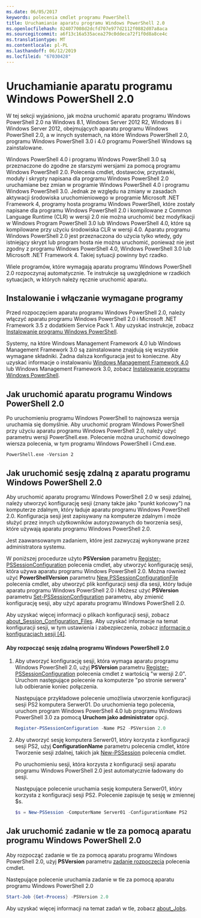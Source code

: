 ```yaml
---
ms.date: 06/05/2017
keywords: polecenia cmdlet programu PowerShell
title: Uruchamianie aparatu programu Windows PowerShell 2.0
ms.openlocfilehash: 824077008d2dcfd707e977d2112f0882d07a8aca
ms.sourcegitcommit: a6f13c16a535acea279c0ddeca72f1f0d8a8ce4c
ms.translationtype: MT
ms.contentlocale: pl-PL
ms.lasthandoff: 06/12/2019
ms.locfileid: "67030428"
---
```

# <a name="starting-the-windows-powershell-20-engine"></a>Uruchamianie aparatu programu Windows PowerShell 2.0

W tej sekcji wyjaśniono, jak można uruchomić aparatu programu Windows PowerShell 2.0 na Windows 8.1, Windows Server 2012 R2, Windows 8 i Windows Server 2012, obejmujących aparatu programu Windows PowerShell 2.0, a w innych systemach, na które Windows PowerShell 2.0, programu Windows PowerShell 3.0 i 4.0 programu PowerShell Windows są zainstalowane.

Windows PowerShell 4.0 i programu Windows PowerShell 3.0 są przeznaczone do zgodne ze starszymi wersjami za pomocą programu Windows PowerShell 2.0. Polecenia cmdlet, dostawców, przystawki, moduły i skrypty napisana dla programu Windows PowerShell 2.0 uruchamiane bez zmian w programie Windows PowerShell 4.0 i programu Windows PowerShell 3.0. Jednak ze względu na zmiany w zasadach aktywacji środowiska uruchomieniowego w programie Microsoft .NET Framework 4, programy hosta programu Windows PowerShell, które zostały napisane dla programu Windows PowerShell 2.0 i kompilowane z Common Language Runtime (CLR) w wersji 2.0 nie można uruchomić bez modyfikacji w Windows Program PowerShell 3.0 lub Windows PowerShell 4.0, które są kompilowane przy użyciu środowiska CLR w wersji 4.0. Aparatu programu Windows PowerShell 2.0 jest przeznaczona do użycia tylko wtedy, gdy istniejący skrypt lub program hosta nie można uruchomić, ponieważ nie jest zgodny z programu Windows PowerShell 4.0, Windows PowerShell 3.0 lub Microsoft .NET Framework 4. Takiej sytuacji powinny być rzadko.

Wiele programów, które wymagają aparatu programu Windows PowerShell 2.0 rozpoczynaj automatycznie. Te instrukcje są uwzględnione w rzadkich sytuacjach, w których należy ręcznie uruchomić aparatu.

## <a name="installing-and-enabling-required-programs"></a>Instalowanie i włączanie wymagane programy

Przed rozpoczęciem aparatu programu Windows PowerShell 2.0, należy włączyć aparatu programu Windows PowerShell 2.0 i Microsoft .NET Framework 3.5 z dodatkiem Service Pack 1. Aby uzyskać instrukcje, zobacz [Instalowanie programu Windows PowerShell](../install/Installing-Windows-PowerShell.md).

Systemy, na które Windows Management Framework 4.0 lub Windows Management Framework 3.0 są zainstalowane znajdują się wszystkie wymagane składniki. Żadna dalsza konfiguracja jest to konieczne. Aby uzyskać informacje o instalowaniu [Windows Management Framework 4.0](https://go.microsoft.com/fwlink/?LinkID=293881) lub Windows Management Framework 3.0, zobacz [Instalowanie programu Windows PowerShell](../install/Installing-Windows-PowerShell.md).

## <a name="how-to-start-the-windows-powershell-20-engine"></a>Jak uruchomić aparatu programu Windows PowerShell 2.0

Po uruchomieniu programu Windows PowerShell to najnowsza wersja uruchamia się domyślnie. Aby uruchomić program Windows PowerShell przy użyciu aparatu programu Windows PowerShell 2.0, należy użyć parametru wersji PowerShell.exe. Polecenie można uruchomić dowolnego wiersza polecenia, w tym programu Windows PowerShell i Cmd.exe.

```
PowerShell.exe -Version 2
```

## <a name="how-to-start-a-remote-session-with-the-windows-powershell-20-engine"></a>Jak uruchomić sesję zdalną z aparatu programu Windows PowerShell 2.0

Aby uruchomić aparatu programu Windows PowerShell 2.0 w sesji zdalnej, należy utworzyć konfigurację sesji (znany także jako "punkt końcowy") na komputerze zdalnym, który ładuje aparatu programu Windows PowerShell 2.0. Konfiguracja sesji jest zapisywany na komputerze zdalnym i może służyć przez innych użytkowników autoryzowanych do tworzenia sesji, które używają aparatu programu Windows PowerShell 2.0.

Jest zaawansowanym zadaniem, które jest zazwyczaj wykonywane przez administratora systemu.

W poniższej procedurze użyto **PSVersion** parametru [Register-PSSessionConfiguration](https://technet.microsoft.com/library/e9152ae2-bd6d-4056-9bc7-dc1893aa29ea) polecenia cmdlet, aby utworzyć konfigurację sesji, która używa aparatu programu Windows PowerShell 2.0. Można również użyć **PowerShellVersion** parametru [New PSSessionConfigurationFile](https://technet.microsoft.com/library/5f3e3633-6e90-479c-aea9-ba45a1954866) polecenia cmdlet, aby utworzyć plik konfiguracji sesji dla sesji, który ładuje aparatu programu Windows PowerShell 2.0 i Możesz użyć **PSVersion** parametru [Set-PSSessionConfiguration](https://technet.microsoft.com/library/b21fbad3-1759-4260-b206-dcb8431cd6ea) parametru, aby zmienić konfigurację sesji, aby użyć aparatu programu Windows PowerShell 2.0.

Aby uzyskać więcej informacji o plikach konfiguracji sesji, zobacz [about_Session_Configuration_Files](https://technet.microsoft.com/library/c7217447-1ebf-477b-a8ef-4dbe9a1473b8). Aby uzyskać informacje na temat konfiguracji sesji, w tym ustawienia i zabezpieczenia, zobacz [informacje o konfiguracjach sesji [4]](https://technet.microsoft.com/library/a2fbe12a-350c-4d04-be50-24102824e3ab).

#### <a name="to-start-a-remote-windows-powershell-20-session"></a>Aby rozpocząć sesję zdalną programu Windows PowerShell 2.0

1. Aby utworzyć konfigurację sesji, która wymaga aparatu programu Windows PowerShell 2.0, użyj **PSVersion** parametru [Register-PSSessionConfiguration](https://technet.microsoft.com/library/e9152ae2-bd6d-4056-9bc7-dc1893aa29ea) polecenia cmdlet z wartością "w wersji 2.0". Uruchom następujące polecenie na komputerze "po stronie serwera" lub odbieranie koniec połączenia.

   Następujące przykładowe polecenie umożliwia utworzenie konfiguracji sesji PS2 komputera Serwer01. Do uruchomienia tego polecenia, uruchom program Windows PowerShell 4.0 lub programu Windows PowerShell 3.0 za pomocą **Uruchom jako administrator** opcji.

   ```powershell
   Register-PSSessionConfiguration -Name PS2 -PSVersion 2.0
   ```

2. Aby utworzyć sesję komputera Serwer01, który korzysta z konfiguracji sesji PS2, użyj **ConfigurationName** parametru polecenia cmdlet, które Tworzenie sesji zdalnej, takich jak [New-PSSession](https://technet.microsoft.com/library/76f6628c-054c-4eda-ba7a-a6f28daaa26f) polecenia cmdlet.

   Po uruchomieniu sesji, która korzysta z konfiguracji sesji aparatu programu Windows PowerShell 2.0 jest automatycznie ładowany do sesji.

   Następujące polecenie uruchamia sesję komputera Serwer01, który korzysta z konfiguracji sesji PS2. Polecenie zapisuje tę sesję w zmiennej $s.

   ```powershell
   $s = New-PSSession -ComputerName Server01 -ConfigurationName PS2
   ```

## <a name="how-to-start-a-background-job-with-the-windows-powershell-20-engine"></a>Jak uruchomić zadanie w tle za pomocą aparatu programu Windows PowerShell 2.0

Aby rozpocząć zadanie w tle za pomocą aparatu programu Windows PowerShell 2.0, użyj **PSVersion** parametru [zadanie rozpoczęcia](https://technet.microsoft.com/library/2bc04935-0deb-4ec0-b856-d7290cca6442) polecenia cmdlet.

Następujące polecenie uruchamia zadanie w tle za pomocą aparatu programu Windows PowerShell 2.0

```powershell
Start-Job {Get-Process} -PSVersion 2.0
```

Aby uzyskać więcej informacji na temat zadań w tle, zobacz [about_Jobs](/powershell/module/microsoft.powershell.core/about/about_jobs).
